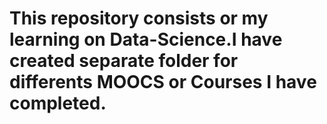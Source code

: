 # This repository consists or my learning on Data-Science.I have created separate folder for differents MOOCS or Courses I have completed. 
